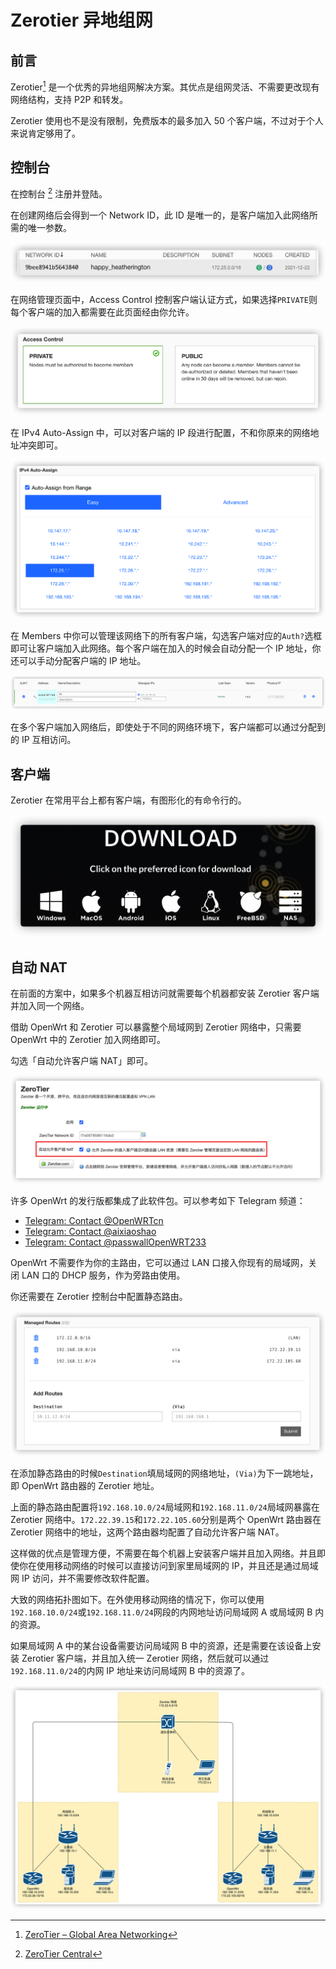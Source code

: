 # Zerotier 异地组网

## 前言

Zerotier[^1] 是一个优秀的异地组网解决方案。其优点是组网灵活、不需要更改现有网络结构，支持 P2P 和转发。

Zerotier 使用也不是没有限制，免费版本的最多加入 50 个客户端，不过对于个人来说肯定够用了。

## 控制台

在控制台 [^2] 注册并登陆。

在创建网络后会得到一个 Network ID，此 ID 是唯一的，是客户端加入此网络所需的唯一参数。

![image-20211223012353090](2021-12-23-zerotier-offsite-networking.assets/image-20211223012353090.png)

在网络管理页面中，Access Control 控制客户端认证方式，如果选择`PRIVATE`则每个客户端的加入都需要在此页面经由你允许。

![image-20211223012418452](2021-12-23-zerotier-offsite-networking.assets/image-20211223012418452.png)

在 IPv4 Auto-Assign 中，可以对客户端的 IP 段进行配置，不和你原来的网络地址冲突即可。

![image-20211223012631035](2021-12-23-zerotier-offsite-networking.assets/image-20211223012631035.png)

在 Members 中你可以管理该网络下的所有客户端，勾选客户端对应的`Auth?`选框即可让客户端加入此网络。每个客户端在加入的时候会自动分配一个 IP 地址，你还可以手动分配客户端的 IP 地址。

![image-20211223012842109](2021-12-23-zerotier-offsite-networking.assets/image-20211223012842109.png)

在多个客户端加入网络后，即使处于不同的网络环境下，客户端都可以通过分配到的 IP 互相访问。

## 客户端

Zerotier 在常用平台上都有客户端，有图形化的有命令行的。

![image-20211223011629303](2021-12-23-zerotier-offsite-networking.assets/image-20211223011629303.png)

## 自动 NAT

在前面的方案中，如果多个机器互相访问就需要每个机器都安装 Zerotier 客户端并加入同一个网络。

借助 OpenWrt 和 Zerotier 可以暴露整个局域网到 Zerotier 网络中，只需要 OpenWrt 中的 Zerotier 加入网络即可。

勾选「自动允许客户端 NAT」即可。

![image-20211223014114997](2021-12-23-zerotier-offsite-networking.assets/image-20211223014114997.png)

许多 OpenWrt 的发行版都集成了此软件包。可以参考如下 Telegram 频道：

- [Telegram: Contact @OpenWRTcn](https://t.me/OpenWRTcn)
- [Telegram: Contact @aixiaoshao](https://t.me/aixiaoshao)
- [Telegram: Contact @passwallOpenWRT233](https://t.me/passwallOpenWRT233)

OpenWrt 不需要作为你的主路由，它可以通过 LAN 口接入你现有的局域网，关闭 LAN 口的 DHCP 服务，作为旁路由使用。

你还需要在 Zerotier 控制台中配置静态路由。

![image-20211223014932675](2021-12-23-zerotier-offsite-networking.assets/image-20211223014932675.png)

在添加静态路由的时候`Destination`填局域网的网络地址，`(Via)`为下一跳地址，即 OpenWrt 路由器的 Zerotier 地址。

上面的静态路由配置将`192.168.10.0/24`局域网和`192.168.11.0/24`局域网暴露在 Zerotier 网络中。`172.22.39.15`和`172.22.105.60`分别是两个 OpenWrt 路由器在 Zerotier 网络中的地址，这两个路由器均配置了自动允许客户端 NAT。

这样做的优点是管理方便，不需要在每个机器上安装客户端并且加入网络。并且即使你在使用移动网络的时候可以直接访问到家里局域网的 IP，并且还是通过局域网 IP 访问，并不需要修改软件配置。

大致的网络拓扑图如下。在外使用移动网络的情况下，你可以使用`192.168.10.0/24`或`192.168.11.0/24`网段的内网地址访问局域网 A 或局域网 B 内的资源。

如果局域网 A 中的某台设备需要访问局域网 B 中的资源，还是需要在该设备上安装 Zerotier 客户端，并且加入统一 Zerotier 网络，然后就可以通过`192.168.11.0/24`的内网  IP 地址来访问局域网 B 中的资源了。

![image-20211223022539047](2021-12-23-zerotier-offsite-networking.assets/image-20211223022539047.png)

[^1]: [ZeroTier – Global Area Networking](https://www.zerotier.com/)
[^2]: [ZeroTier Central](https://my.zerotier.com/network)
